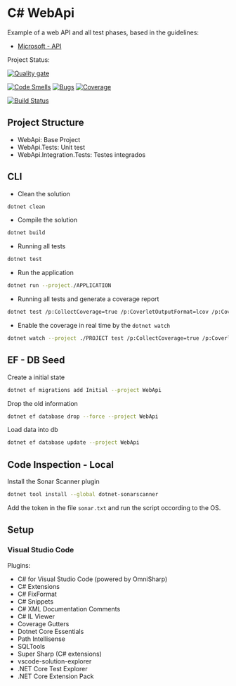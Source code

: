# C# WebApi

Example of a web API and all test phases, based in the guidelines:

- [Microsoft - API](https://github.com/Microsoft/api-guidelines/blob/master/Guidelines.md)

Project Status:

[![Quality gate](https://sonarcloud.io/api/project_badges/quality_gate?project=bredah_csharp-webapi)](https://sonarcloud.io/dashboard?id=bredah_csharp-webapi)

[![Code Smells](https://sonarcloud.io/api/project_badges/measure?project=bredah_csharp-webapi&metric=code_smells)](https://sonarcloud.io/dashboard?id=bredah_csharp-webapi)
[![Bugs](https://sonarcloud.io/api/project_badges/measure?project=bredah_csharp-webapi&metric=bugs)](https://sonarcloud.io/dashboard?id=bredah_csharp-webapi)
[![Coverage](https://sonarcloud.io/api/project_badges/measure?project=bredah_csharp-webapi&metric=coverage)](https://sonarcloud.io/dashboard?id=bredah_csharp-webapi)

[![Build Status](https://dev.azure.com/bredah/CSharp-WebApi/_apis/build/status/bredah.csharp-webapi?branchName=master)](https://dev.azure.com/bredah/CSharp-WebApi/_build/latest?definitionId=1&branchName=master)

## Project Structure

- WebApi: Base Project
- WebApi.Tests: Unit test
- WebApi.Integration.Tests: Testes integrados

## CLI

- Clean the solution

```bash
dotnet clean
```

- Compile the solution

```bash
dotnet build
```

- Running all tests

```bash
dotnet test
```

- Run the application

```bash
dotnet run --project./APPLICATION
```

- Running all tests and generate a coverage report

```bash
dotnet test /p:CollectCoverage=true /p:CoverletOutputFormat=lcov /p:CoverletOutput=./lcov.info
```

- Enable the coverage in real time by the `dotnet watch`

```bash
dotnet watch --project ./PROJECT test /p:CollectCoverage=true /p:CoverletOutputFormat=lcov /p:CoverletOutput=./lcov.info
```

## EF - DB Seed

Create a initial state

```bash
dotnet ef migrations add Initial --project WebApi
```

Drop the old information

```bash
dotnet ef database drop --force --project WebApi
```

Load data into db

```bash
dotnet ef database update --project WebApi
```

## Code Inspection - Local

Install the Sonar Scanner plugin

```bash
dotnet tool install --global dotnet-sonarscanner
```

Add the token in the file `sonar.txt` and run the script occording to the OS.

## Setup

### Visual Studio Code

Plugins:

- C# for Visual Studio Code (powered by OmniSharp)
- C# Extensions
- C# FixFormat
- C# Snippets
- C# XML Documentation Comments
- C# IL Viewer
- Coverage Gutters
- Dotnet Core Essentials
- Path Intellisense
- SQLTools
- Super Sharp (C# extensions)
- vscode-solution-explorer
- .NET Core Test Explorer
- .NET Core Extension Pack